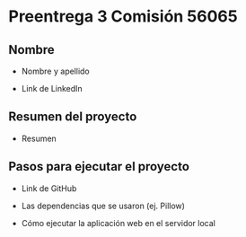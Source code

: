 # Preentrega 3 Comisión 56065

## Nombre

- Nombre y apellido

- Link de LinkedIn

## Resumen del proyecto

- Resumen

## Pasos para ejecutar el proyecto

- Link de GitHub

- Las dependencias que se usaron (ej. Pillow) 

- Cómo ejecutar la aplicación web en el servidor local

